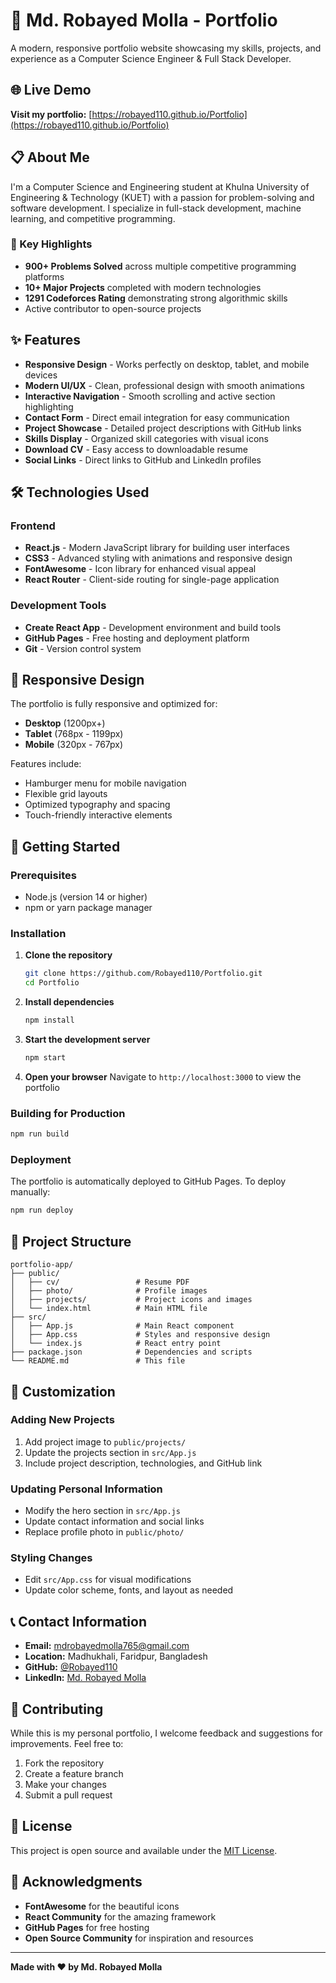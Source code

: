 # 🚀 Md. Robayed Molla - Portfolio

A modern, responsive portfolio website showcasing my skills, projects, and experience as a Computer Science Engineer & Full Stack Developer.

## 🌐 Live Demo

**Visit my portfolio:** [https://robayed110.github.io/Portfolio](https://robayed110.github.io/Portfolio)

## 📋 About Me

I'm a Computer Science and Engineering student at Khulna University of Engineering & Technology (KUET) with a passion for problem-solving and software development. I specialize in full-stack development, machine learning, and competitive programming.

### 🎯 Key Highlights
- **900+ Problems Solved** across multiple competitive programming platforms
- **10+ Major Projects** completed with modern technologies
- **1291 Codeforces Rating** demonstrating strong algorithmic skills
- Active contributor to open-source projects

## ✨ Features

- **Responsive Design** - Works perfectly on desktop, tablet, and mobile devices
- **Modern UI/UX** - Clean, professional design with smooth animations
- **Interactive Navigation** - Smooth scrolling and active section highlighting
- **Contact Form** - Direct email integration for easy communication
- **Project Showcase** - Detailed project descriptions with GitHub links
- **Skills Display** - Organized skill categories with visual icons
- **Download CV** - Easy access to downloadable resume
- **Social Links** - Direct links to GitHub and LinkedIn profiles

## 🛠️ Technologies Used

### Frontend
- **React.js** - Modern JavaScript library for building user interfaces
- **CSS3** - Advanced styling with animations and responsive design
- **FontAwesome** - Icon library for enhanced visual appeal
- **React Router** - Client-side routing for single-page application

### Development Tools
- **Create React App** - Development environment and build tools
- **GitHub Pages** - Free hosting and deployment platform
- **Git** - Version control system

## 📱 Responsive Design

The portfolio is fully responsive and optimized for:
- **Desktop** (1200px+)
- **Tablet** (768px - 1199px)
- **Mobile** (320px - 767px)

Features include:
- Hamburger menu for mobile navigation
- Flexible grid layouts
- Optimized typography and spacing
- Touch-friendly interactive elements

## 🚀 Getting Started

### Prerequisites
- Node.js (version 14 or higher)
- npm or yarn package manager

### Installation

1. **Clone the repository**
   ```bash
   git clone https://github.com/Robayed110/Portfolio.git
   cd Portfolio
   ```

2. **Install dependencies**
   ```bash
   npm install
   ```

3. **Start the development server**
   ```bash
   npm start
   ```

4. **Open your browser**
   Navigate to `http://localhost:3000` to view the portfolio

### Building for Production

```bash
npm run build
```

### Deployment

The portfolio is automatically deployed to GitHub Pages. To deploy manually:

```bash
npm run deploy
```

## 📁 Project Structure

```
portfolio-app/
├── public/
│   ├── cv/                 # Resume PDF
│   ├── photo/              # Profile images
│   ├── projects/           # Project icons and images
│   └── index.html          # Main HTML file
├── src/
│   ├── App.js              # Main React component
│   ├── App.css             # Styles and responsive design
│   └── index.js            # React entry point
├── package.json            # Dependencies and scripts
└── README.md               # This file
```

## 🎨 Customization

### Adding New Projects
1. Add project image to `public/projects/`
2. Update the projects section in `src/App.js`
3. Include project description, technologies, and GitHub link

### Updating Personal Information
- Modify the hero section in `src/App.js`
- Update contact information and social links
- Replace profile photo in `public/photo/`

### Styling Changes
- Edit `src/App.css` for visual modifications
- Update color scheme, fonts, and layout as needed

## 📞 Contact Information

- **Email:** mdrobayedmolla765@gmail.com
- **Location:** Madhukhali, Faridpur, Bangladesh
- **GitHub:** [@Robayed110](https://github.com/Robayed110)
- **LinkedIn:** [Md. Robayed Molla](https://www.linkedin.com/in/md-robayed-molla-a45087344/)

## 🤝 Contributing

While this is my personal portfolio, I welcome feedback and suggestions for improvements. Feel free to:

1. Fork the repository
2. Create a feature branch
3. Make your changes
4. Submit a pull request

## 📄 License

This project is open source and available under the [MIT License](LICENSE).

## 🙏 Acknowledgments

- **FontAwesome** for the beautiful icons
- **React Community** for the amazing framework
- **GitHub Pages** for free hosting
- **Open Source Community** for inspiration and resources

---

**Made with ❤️ by Md. Robayed Molla**

 